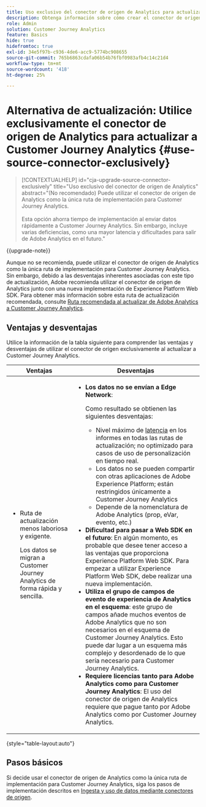 ```yaml
---
title: Uso exclusivo del conector de origen de Analytics para actualizar a Customer Journey Analytics
description: Obtenga información sobre cómo crear el conector de origen de Analytics y asignar campos
role: Admin
solution: Customer Journey Analytics
feature: Basics
hide: true
hidefromtoc: true
exl-id: 34e5f97b-c936-4de6-acc9-5774bc908655
source-git-commit: 765b6863cdafa06b54b76fbf0983afb4c14c21d4
workflow-type: tm+mt
source-wordcount: '418'
ht-degree: 25%

---
```


# Alternativa de actualización: Utilice exclusivamente el conector de origen de Analytics para actualizar a Customer Journey Analytics {#use-source-connector-exclusively}

<!-- markdownlint-disable MD034 -->

>[!CONTEXTUALHELP]
>id="cja-upgrade-source-connector-exclusively"
>title="Uso exclusivo del conector de origen de Analytics"
>abstract="(No recomendado) Puede utilizar el conector de origen de Analytics como la única ruta de implementación para Customer Journey Analytics. <br><br>Esta opción ahorra tiempo de implementación al enviar datos rápidamente a Customer Journey Analytics. Sin embargo, incluye varias deficiencias, como una mayor latencia y dificultades para salir de Adobe Analytics en el futuro."

<!-- markdownlint-enable MD034 -->

{{upgrade-note}}

Aunque no se recomienda, puede utilizar el conector de origen de Analytics como la única ruta de implementación para Customer Journey Analytics. Sin embargo, debido a las desventajas inherentes asociadas con este tipo de actualización, Adobe recomienda utilizar el conector de origen de Analytics junto con una nueva implementación de Experience Platform Web SDK. Para obtener más información sobre esta ruta de actualización recomendada, consulte [Ruta recomendada al actualizar de Adobe Analytics a Customer Journey Analytics](/help/getting-started/cja-upgrade/cja-upgrade-recommendations.md).

## Ventajas y desventajas

Utilice la información de la tabla siguiente para comprender las ventajas y desventajas de utilizar el conector de origen exclusivamente al actualizar a Customer Journey Analytics.

| Ventajas | Desventajas |
|----------|---------|
| <ul><li>Ruta de actualización menos laboriosa y exigente. <p>Los datos se migran a Customer Journey Analytics de forma rápida y sencilla.</p></li></ul> | <ul><li>**Los datos no se envían a Edge Network**: <p>Como resultado se obtienen las siguientes desventajas:</p><ul><li>Nivel máximo de [latencia](/help/technotes/guardrails.md#latencies) en los informes en todas las rutas de actualización; no optimizado para casos de uso de personalización en tiempo real.</li><li>Los datos no se pueden compartir con otras aplicaciones de Adobe Experience Platform; están restringidos únicamente a Customer Journey Analytics</li><li>Depende de la nomenclatura de Adobe Analytics (prop, eVar, evento, etc.)</li></ul><li>**Dificultad para pasar a Web SDK en el futuro**: En algún momento, es probable que desee tener acceso a las ventajas que proporciona Experience Platform Web SDK. Para empezar a utilizar Experience Platform Web SDK, debe realizar una nueva implementación.</li><li>**Utiliza el grupo de campos de evento de experiencia de Analytics en el esquema**: este grupo de campos añade muchos eventos de Adobe Analytics que no son necesarios en el esquema de Customer Journey Analytics.  Esto puede dar lugar a un esquema más complejo y desordenado de lo que sería necesario para Customer Journey Analytics.</li><li>**Requiere licencias tanto para Adobe Analytics como para Customer Journey Analytics**: El uso del conector de origen de Analytics requiere que pague tanto por Adobe Analytics como por Customer Journey Analytics.</li></ul> |

{style="table-layout:auto"}

## Pasos básicos

Si decide usar el conector de origen de Analytics como la única ruta de implementación para Customer Journey Analytics, siga los pasos de implementación descritos en [Ingesta y uso de datos mediante conectores de origen](/help/data-ingestion/sources.md).

